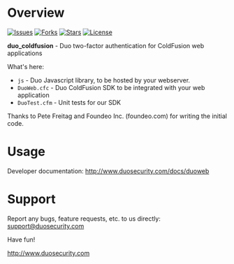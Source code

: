 # Overview

[![Issues](https://img.shields.io/github/issues/duosecurity/duo_coldfusion)](https://github.com/duosecurity/duo_coldfusion/issues)
[![Forks](https://img.shields.io/github/forks/duosecurity/duo_coldfusion)](https://github.com/duosecurity/duo_coldfusion/network/members)
[![Stars](https://img.shields.io/github/stars/duosecurity/duo_coldfusion)](https://github.com/duosecurity/duo_coldfusion/stargazers)
[![License](https://img.shields.io/badge/License-View%20License-orange)](https://github.com/duosecurity/duo_coldfusion/blob/master/LICENSE)

**duo_coldfusion** - Duo two-factor authentication for ColdFusion web applications

What's here:

* `js` - Duo Javascript library, to be hosted by your webserver.
* `DuoWeb.cfc` - Duo ColdFusion SDK to be integrated with your web application
* `DuoTest.cfm` -  Unit tests for our SDK

Thanks to Pete Freitag and Foundeo Inc. (foundeo.com) for writing the
initial code.

# Usage

Developer documentation: <http://www.duosecurity.com/docs/duoweb>

# Support

Report any bugs, feature requests, etc. to us directly:
support@duosecurity.com

Have fun!

<http://www.duosecurity.com>
